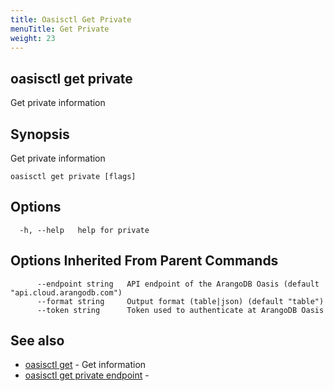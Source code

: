 ```yaml
---
title: Oasisctl Get Private
menuTitle: Get Private
weight: 23
---
```

## oasisctl get private

Get private information

## Synopsis
Get private information

```
oasisctl get private [flags]
```

## Options
```
  -h, --help   help for private
```

## Options Inherited From Parent Commands
```
      --endpoint string   API endpoint of the ArangoDB Oasis (default "api.cloud.arangodb.com")
      --format string     Output format (table|json) (default "table")
      --token string      Token used to authenticate at ArangoDB Oasis
```

## See also
* [oasisctl get](_index.md)	 - Get information
* [oasisctl get private endpoint](get-private-endpoint.md)	 - 


